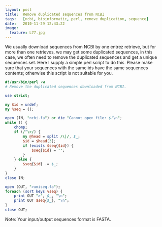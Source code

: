 ```yaml
---
layout:	post
title:	Remove duplicated sequences from NCBI
tags:	[ncbi, bioinformatic, perl, remove duplication, sequence]
date:	2010-11-29 12:43:22
image:
  feature: L77.jpg
---
```


We usually download sequences from NCBI by one entrez retrieve, but for more than one retrieves, we may get some duplicated sequences, in this case, we often need to remove the duplicated sequences and get a unique sequences set. Here I supply a simple perl script to do this. Please make sure that your sequences with the same ids have the same sequences contents; otherwise this script is not suitable for you.

``` perl
#!/usr/bin/perl -w
# Remove the duplicated sequences downloaded from NCBI.

use strict;

my $id = undef;
my %seq = ();

open (IN, "ncbi.fa") or die "Cannot open file: $!\n";
while () {
	chomp;
	if (/^\>/) {
		my @head = split /\|/, $_;
		$id = $head[3];
		if (exists $seq{$id}) {
			$seq{$id} = '';
		}
	} else {
		$seq{$id} .= $_;
	}
}
close IN;

open (OUT, ">uniseq.fa");
foreach (sort keys %seq) {
	print OUT ">", $_, "\n";
	print OUT $seq{$_}, "\n";
}
close OUT;
```

Note: Your input/output sequences format is FASTA.
